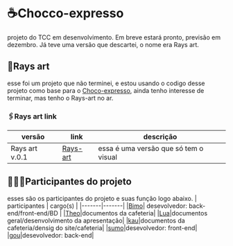 # ☕Chocco-expresso

projeto do TCC em desenvolvimento.
Em breve estará pronto, previsão em dezembro.
Já teve uma versão que descartei, o nome era Rays art.

## 🎨Rays art

esse foi um projeto que não terminei, e estou usando o codigo desse projeto como base para o [Choco-expresso](https://github.com/Bimodev/choco-expresso), ainda tenho interesse de terminar, mas tenho o Rays-art no ar.
### 🖇️Rays art link

| versão | link | descrição |
|-------|-------|------------|
|Rays art v.0.1| [Rays-art](https://raysart-lost.netlify.app) | essa é uma versão que só tem o visual |

## 👩🏻‍💻Participantes do projeto
esses são os participantes do projeto e suas função logo abaixo.
| participantes | cargo(s) |
|-------|-------|
|[Bimo](https://www.instagram.com/gp_bimo/)| desevolvedor: back-end/front-end/BD | 
|[Theo](https://www.instagram.com/apenastheodoro_/)|documentos da cafeteria|
|[Lua](https://www.instagram.com/luanosetealem/)|documentos geral/desenvolvimento da apresentação| 
|[kau](https://www.instagram.com/kauar.s__/)|documentos da cafeteria/densig do site/cafeteria| 
|[sumo](https://www.instagram.com/ruan.prm/)|desevolvedor: front-end| 
|[gou](https://www.instagram.com/gustavogougds/)|desevolvedor: back-end|
